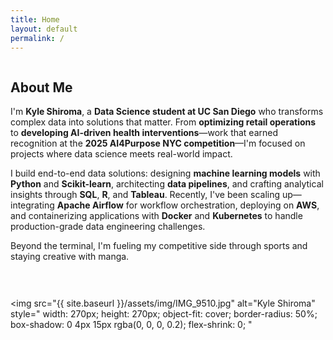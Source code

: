 ```yaml
---
title: Home
layout: default
permalink: /
---
```

<div style="display: flex; align-items: flex-start; gap: 30px; flex-wrap: wrap;">
  <div style="flex: 1; min-width: 300px;">
    <h2>About Me</h2>
    <p>
     I'm <b>Kyle Shiroma</b>, a <b>Data Science student at UC San Diego</b> who transforms complex data into solutions that matter. From <b>optimizing retail operations</b> to <b>developing AI-driven health interventions</b>—work that earned recognition at the <b>2025 AI4Purpose NYC competition</b>—I'm focused on projects where data science meets real-world impact.
    </p>
    <p>
      I build end-to-end data solutions: designing <b>machine learning models</b> with <b>Python</b> and <b>Scikit-learn</b>, architecting <b>data pipelines</b>, and crafting analytical insights through <b>SQL</b>, <b>R</b>, and <b>Tableau</b>. Recently, I've been scaling up—integrating <b>Apache Airflow</b> for workflow orchestration, deploying on <b>AWS</b>, and containerizing applications with <b>Docker</b> and <b>Kubernetes</b> to handle production-grade data engineering challenges.
    </p>
    <p>
      Beyond the terminal, I'm fueling my competitive side through sports and staying creative with manga. 
    </p>
  </div>
  
  <img 
    src="{{ site.baseurl }}/assets/img/IMG_9510.jpg" 
    alt="Kyle Shiroma"
    style="
      width: 270px;
      height: 270px;
      object-fit: cover;
      border-radius: 50%;
      box-shadow: 0 4px 15px rgba(0, 0, 0, 0.2);
      flex-shrink: 0;
    "
  >
</div>
